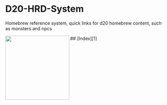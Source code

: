 
  
# D20-HRD-System
Homebrew reference system, quick links for d20 homebrew content, such as monsters and npcs

<img src="https://freepngimg.com/thumb/dice/90810-and-dice-d20-dungeons-system-dragons-black.png" width="200" align="left"/>
## [Index][1]

[1]: <https://et-black.github.io/D20-HRD-System/D20_HRD_System.html> 

